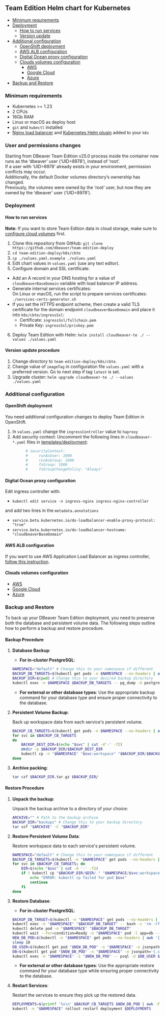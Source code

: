 ## Team Edition Helm chart for Kubernetes

- [Minimum requirements](#minimum-requirements)
- [Deployment](#deployment)
  - [How to run services](#how-to-run-services)
  - [Version update](#version-update-procedure)
- [Additional configuration](#additional-configuration)
  - [OpenShift deployment](#openshift-deployment)
  - [AWS ALB configuration ](../AWS/aws-eks/README.md#aws-alb-configuration-for-kubernetes-deployment)
  - [Digital Ocean proxy configuration](#digital-ocean-proxy-configuration)
  - [Clouds volumes configuration](#clouds-volumes-configuration)
    - [AWS](../AWS/aws-eks/README.md#aws-volumes-configuration-for-kubernetes-deployment)
    - [Google Cloud](../GCP/gke/README.md)
    - [Azure](../Azure/aks/README.md)
- [Backup and Restore](#backup-and-restore)


### Minimum requirements

* Kubernetes >= 1.23
* 2 CPUs
* 16Gb RAM
* Linux or macOS as deploy host
* `git` and `kubectl` installed
* [Nginx load balancer](https://docs.nginx.com/nginx-ingress-controller/installation/installation-with-helm/) and [Kubernetes Helm plugin](https://helm.sh/docs/topics/plugins/) added to your `k8s`

### User and permissions changes

Starting from DBeaver Team Edition v25.0 process inside the container now runs as the ‘dbeaver’ user (‘UID=8978’), instead of ‘root’.  
If a user with ‘UID=8978’ already exists in your environment, permission conflicts may occur.  
Additionally, the default Docker volumes directory’s ownership has changed.  
Previously, the volumes were owned by the ‘root’ user, but now they are owned by the ‘dbeaver’ user (‘UID=8978’).  

### Deployment

#### How to run services

**Note:** If you want to store Team Edition data in cloud storage, make sure to [configure cloud volumes](#clouds-volumes-configuration) first.

1. Clone this repository from GitHub: `git clone https://github.com/dbeaver/team-edition-deploy`
2. `cd team-edition-deploy/k8s/cbte`
3. `cp ./values.yaml.example ./values.yaml`
4. Edit chart values in `values.yaml` (use any text editor).
5. Configure domain and SSL certificate:
  - Add an A record in your DNS hosting for a value of `cloudbeaverBaseDomain` variable with load balancer IP address.
  - Generate internal services certificates:  
     On Linux or macOS, run the script to prepare services certificates:   
       `./services-certs-generator.sh`
  - If you set the *HTTPS* endpoint scheme, then create a valid TLS certificate for the domain endpoint `cloudbeaverBaseDomain` and place it into `k8s/cbte/ingressSsl`:  
    - Certificate: `ingressSsl/fullchain.pem`  
    - Private Key: `ingressSsl/privkey.pem`
6. Deploy Team Edition with Helm: `helm install cloudbeaver-te ./ --values ./values.yaml`

#### Version update procedure

1. Change directory to `team-edition-deploy/k8s/cbte`.
2. Change value of `imageTag` in configuration file `values.yaml` with a preferred version. Go to next step if tag `latest` is set.
3. Upgrade cluster: `helm upgrade cloudbeaver-te ./ --values ./values.yaml`

### Additional configuration

#### OpenShift deployment

You need additional configuration changes to deploy Team Edition in OpenShift.

1. In `values.yaml` change the `ingressController` value to `haproxy`
2. Add security context:
  Uncomment the following lines in `cloudbeaver-*.yaml` files in [templates/deployment](cbte/templates/deployment):
    ```yaml
          # securityContext:
          #     runAsUser: 1000
          #     runAsGroup: 1000
          #     fsGroup: 1000
          #     fsGroupChangePolicy: "Always"
    ```

#### Digital Ocean proxy configuration

Edit ingress controller with:

- `kubectl edit service -n ingress-nginx ingress-nginx-controller`

and add two lines in the `metadata.annotations`

- `service.beta.kubernetes.io/do-loadbalancer-enable-proxy-protocol: "true"`
- `service.beta.kubernetes.io/do-loadbalancer-hostname: "cloudbeaverBaseDomain"`

#### AWS ALB configuration

If you want to use AWS Application Load Balancer as ingress controller, [follow this instruction](../AWS/aws-eks/README.md#aws-alb-configuration-for-kubernetes-deployment).

#### Clouds volumes configuration

- [AWS](../AWS/aws-eks/README.md#aws-volumes-configuration-for-kubernetes-deployment)
- [Google Cloud](../GCP/gke/README.md)
- [Azure](../Azure/aks/README.md)

### Backup and Restore

To back up your DBeaver Team Edition deployment, you need to preserve both the database and persistent volume data.
The following steps outline how to perform a backup and restore procedure.

#### Backup Procedure

1. **Database Backup**:
    - **For in-cluster PostgreSQL**:
    ```bash
    NAMESPACE="default" # Change this to your namespace if different
    BACKUP_DB_TARGETS=$(kubectl get pods -n $NAMESPACE --no-headers | awk '{print $1}' | grep 'postgre')
    BACKUP_DIR=$(pwd) # Change this to your desired backup directory
    kubectl exec -n $NAMESPACE $BACKUP_DB_TARGETS -- pg_dump -U postgres --format=plain -C cloudbeaver > $BACKUP_DIR/dump.sql
    ```

    - **For external or other database types**: Use the appropriate backup command for your database type and ensure proper connectivity
      to the database.

2. **Persistent Volume Backup**:

    Back up workspace data from each service's persistent volume.

    ```bash
    BACKUP_CB_TARGETS=$(kubectl get pods -n $NAMESPACE --no-headers | awk '{print $1}' | grep -vE 'zoo|kafka|postgre|clean-up')
    for svc in $BACKUP_CB_TARGETS
    do
        BACKUP_DEST_DIR=$(echo "$svc" | cut -d'-' -f2)
        mkdir -p $BACKUP_DIR/$BACKUP_DEST_DIR
        kubectl cp -n "$NAMESPACE" "$svc:workspace" "$BACKUP_DIR/$BACKUP_DEST_DIR" && break
    done
    ```

3. **Archive packing**:

    ```bash
    tar czf $BACKUP_DIR.tar.gz $BACKUP_DIR/
    ```

#### Restore Procedure

1. **Unpack the backup**:

    Unpack the backup archive to a directory of your choice:

    ```bash
    ARCHIVE="" # Path to the backup archive
    BACKUP_DIR="backups" # Change this to your backup directory
    tar xzf "$ARCHIVE" -C "$BACKUP_DIR"
    ```

2. **Restore Persistent Volume Data**:

    Restore workspace data to each service's persistent volume.

    ```bash
    NAMESPACE="default" # Change this to your namespace if different
    BACKUP_CB_TARGETS=$(kubectl -n "$NAMESPACE" get pods --no-headers | awk '{print $1}' | grep -vE 'zoo|kafka|postgre|clean-up')
    for svc in $BACKUP_CB_TARGETS; do
        DIR=$(echo "$svc" | cut -d '-' -f2)
        if ! kubectl cp "$BACKUP_DIR/$DIR/." "$NAMESPACE/$svc:workspace"; then
            echo "ERROR: kubectl cp failed for pod $svc"
            continue
        fi
    done
    ```

3. **Restore Database**:

    - **For in-cluster PostgreSQL**:
    ```bash
    BACKUP_DB_TARGET=$(kubectl -n "$NAMESPACE" get pods --no-headers | awk '{print $1}' | grep postgre | head -n1)
    kubectl exec -n "$NAMESPACE" "$BACKUP_DB_TARGET" -- bash -c 'rm -rf /var/lib/postgresql/data/*'
    kubectl delete pod -n "$NAMESPACE" "$BACKUP_DB_TARGET"
    kubectl wait --for=condition=Ready -n "$NAMESPACE" pod -l app=db --timeout=180s
    NEW_DB_POD=$(kubectl -n "$NAMESPACE" get pods --no-headers | awk '{print $1}' | grep postgre | head -n1)
    sleep 10
    DB_USER=$(kubectl get pod "$NEW_DB_POD" -n "$NAMESPACE" -o jsonpath='{.spec.containers[0].env[?(@.name=="POSTGRES_USER")].value}')
    DB=$(kubectl get pod "$NEW_DB_POD" -n "$NAMESPACE" -o jsonpath='{.spec.containers[0].env[?(@.name=="POSTGRES_DB")].value}')
    kubectl exec -n "$NAMESPACE" -i "$NEW_DB_POD" -- psql -U $DB_USER $DB < "$BACKUP_DIR/dump.sql"
    ```

    - **For external or other database types**: Use the appropriate restore command for your database type while ensuring proper 
    connectivity to the database.

4. **Restart Services**:

    Restart the services to ensure they pick up the restored data.

    ```bash
    DEPLOYMENTS=$(printf '%s\n' $BACKUP_CB_TARGETS $NEW_DB_POD | awk -F'-' 'BEGIN{OFS="-"}{NF-=2;print}' | sort -u)
    kubectl -n "$NAMESPACE" rollout restart deployment $DEPLOYMENTS
    ```
